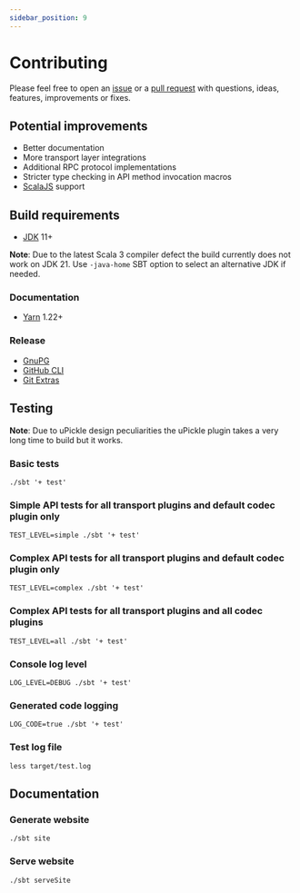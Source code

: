 ```yaml
---
sidebar_position: 9
---
```


# Contributing

Please feel free to open an [issue](https://github.com/automorph-org/automorph/issues/new) or a
[pull request](https://github.com/automorph-org/automorph/compare)
with questions, ideas, features, improvements or fixes.


## Potential improvements

- Better documentation
- More transport layer integrations
- Additional RPC protocol implementations
- Stricter type checking in API method invocation macros
- [ScalaJS](https://www.scala-js.org/) support


## Build requirements

- [JDK](https://openjdk.java.net/) 11+

**Note**: Due to the latest Scala 3 compiler defect the build currently does not work on JDK 21. Use `-java-home` SBT option to select an alternative JDK if needed.

### Documentation

- [Yarn](https://yarnpkg.com/) 1.22+

### Release

- [GnuPG](https://www.gnupg.org/)
- [GitHub CLI](https://cli.github.com/)
- [Git Extras](https://github.com/tj/git-extras/)


## Testing

**Note**: Due to uPickle design peculiarities the uPickle plugin takes a very long time to build but it works.


### Basic tests

```shell
./sbt '+ test'
```

### Simple API tests for all transport plugins and default codec plugin only

```shell
TEST_LEVEL=simple ./sbt '+ test'
```

### Complex API tests for all transport plugins and default codec plugin only

```shell
TEST_LEVEL=complex ./sbt '+ test'
```

### Complex API tests for all transport plugins and all codec plugins

```shell
TEST_LEVEL=all ./sbt '+ test'
```

### Console log level

```shell
LOG_LEVEL=DEBUG ./sbt '+ test'
```

### Generated code logging

```shell
LOG_CODE=true ./sbt '+ test'
```

### Test log file

```
less target/test.log
```


## Documentation

### Generate website

```shell
./sbt site
```

### Serve website

```shell
./sbt serveSite
```

